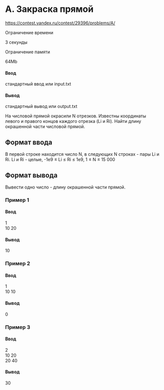 # A. Закраска прямой
https://contest.yandex.ru/contest/29396/problems/A/

Ограничение времени

3 секунды

Ограничение памяти

64Mb

#### Ввод

стандартный ввод или input.txt

#### Вывод

стандартный вывод или output.txt

На числовой прямой окрасили N отрезков. Известны координаты левого и правого концов каждого отрезка (Li и Ri). Найти длину окрашенной части числовой прямой.

## Формат ввода

В первой строке находится число N, в следующих N строках - пары Li и Ri. Li и Ri - целые, -1e9 ≤ Li ≤ Ri ≤ 1e9, 1 ≤ N ≤ 15 000

## Формат вывода

Вывести одно число - длину окрашенной части прямой.

### Пример 1

#### Ввод
1\
10 20
#### Вывод
10

### Пример 2

#### Ввод
1\
10 10
#### Вывод
0

### Пример 3

#### Ввод
2\
10 20\
20 40
#### Вывод
30
